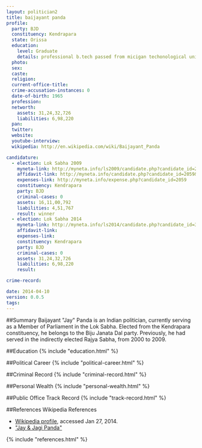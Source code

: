 ```yaml
---
layout: politician2
title: baijayant panda
profile: 
  party: BJD
  constituency: Kendrapara
  state: Orissa
  education: 
    level: Graduate
    details: professional b.tech passed from micigan techonological university (houghton  united states) in 1985
  photo: 
  sex: 
  caste: 
  religion: 
  current-office-title: 
  crime-accusation-instances: 0
  date-of-birth: 1965
  profession: 
  networth: 
    assets: 31,24,32,726
    liabilities: 6,98,220
  pan: 
  twitter: 
  website: 
  youtube-interview: 
  wikipedia: http://en.wikipedia.com/wiki/Baijayant_Panda

candidature: 
  - election: Lok Sabha 2009
    myneta-link: http://myneta.info/ls2009/candidate.php?candidate_id=2059
    affidavit-link: http://myneta.info/candidate.php?candidate_id=2059&scan=original
    expenses-link: http://myneta.info/expense.php?candidate_id=2059
    constituency: Kendrapara 
    party: BJD
    criminal-cases: 0
    assets: 16,11,00,792
    liabilities: 4,51,767
    result: winner 
  - election: Lok Sabha 2014
    myneta-link: http://myneta.info/ls2014/candidate.php?candidate_id=3287
    affidavit-link: 
    expenses-link: 
    constituency: Kendrapara 
    party: BJD
    criminal-cases: 0
    assets: 31,24,32,726
    liabilities: 6,98,220
    result:  

crime-record: 

date: 2014-04-10
version: 0.0.5
tags: 
---
```


##Summary
Baijayant "Jay" Panda is an Indian politician, currently serving as a Member of Parliament in the Lok Sabha. Elected from the Kendrapara constituency, he belongs to the Biju Janata Dal party. Previously, he had served in the indirectly elected Rajya Sabha, from 2000 to 2009.




##Education
{% include "education.html" %}


##Political Career
{% include "political-career.html" %}


##Criminal Record
{% include "criminal-record.html" %}


##Personal Wealth
{% include "personal-wealth.html" %}


##Public Office Track Record
{% include "track-record.html" %}


##References
Wikipedia References
- [Wikipedia profile]({{page.profile.wikipedia}}), accessed Jan 27, 2014.
- ["Jay & Jagi Panda"][wiki1]

[wiki1]: http://www.ateliermagazine.in/details.php?nid=174


{% include "references.html" %}
